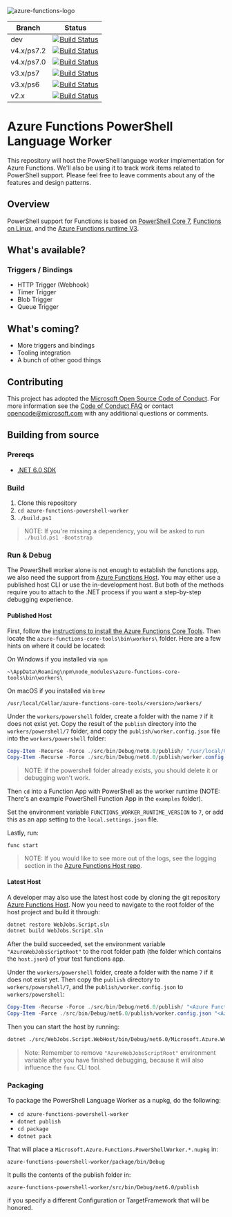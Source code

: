 ![azure-functions-logo][]

|Branch|Status|
|---|---|
|dev|[![Build Status](https://dev.azure.com/azfunc/Azure%20Functions/_apis/build/status/Azure.azure-functions-powershell-worker?branchName=dev)](https://dev.azure.com/azfunc/Azure%20Functions/_build/latest?definitionId=21&branchName=dev)|
|v4.x/ps7.2|[![Build Status](https://dev.azure.com/azfunc/Azure%20Functions/_apis/build/status/Azure.azure-functions-powershell-worker?branchName=v3.x%2Fps7)](https://dev.azure.com/azfunc/Azure%20Functions/_build/latest?definitionId=21&branchName=v4.x%2Fps7.2)|
|v4.x/ps7.0|[![Build Status](https://dev.azure.com/azfunc/Azure%20Functions/_apis/build/status/Azure.azure-functions-powershell-worker?branchName=v3.x%2Fps7)](https://dev.azure.com/azfunc/Azure%20Functions/_build/latest?definitionId=21&branchName=v4.x%2Fps7.0)|
|v3.x/ps7|[![Build Status](https://dev.azure.com/azfunc/Azure%20Functions/_apis/build/status/Azure.azure-functions-powershell-worker?branchName=v3.x%2Fps7)](https://dev.azure.com/azfunc/Azure%20Functions/_build/latest?definitionId=21&branchName=v3.x%2Fps7)|
|v3.x/ps6|[![Build Status](https://dev.azure.com/azfunc/Azure%20Functions/_apis/build/status/Azure.azure-functions-powershell-worker?branchName=v3.x%2Fps6)](https://dev.azure.com/azfunc/Azure%20Functions/_build/latest?definitionId=21&branchName=v3.x%2Fps6)|
|v2.x|[![Build Status](https://dev.azure.com/azfunc/Azure%20Functions/_apis/build/status/Azure.azure-functions-powershell-worker?branchName=v2.x)](https://dev.azure.com/azfunc/Azure%20Functions/_build/latest?definitionId=21&branchName=v2.x)|

[azure-functions-logo]: https://raw.githubusercontent.com/Azure/azure-functions-cli/master/src/Azure.Functions.Cli/npm/assets/azure-functions-logo-color-raster.png

# Azure Functions PowerShell Language Worker

This repository will host the PowerShell language worker implementation for Azure Functions.
We'll also be using it to track work items related to PowerShell support.
Please feel free to leave comments about any of the features and design patterns.

## Overview

PowerShell support for Functions is based on [PowerShell Core 7](https://github.com/powershell/powershell),
[Functions on Linux](https://blogs.msdn.microsoft.com/appserviceteam/2017/11/15/functions-on-linux-preview/),
and the [Azure Functions runtime V3](https://docs.microsoft.com/en-us/azure/azure-functions/functions-versions).

## What's available?

### Triggers / Bindings

* HTTP Trigger (Webhook)
* Timer Trigger
* Blob Trigger
* Queue Trigger

## What's coming?

* More triggers and bindings
* Tooling integration
* A bunch of other good things

## Contributing

This project has adopted the [Microsoft Open Source Code of Conduct](https://opensource.microsoft.com/codeofconduct/).
For more information see the [Code of Conduct FAQ](https://opensource.microsoft.com/codeofconduct/faq/)
or contact [opencode@microsoft.com](mailto:opencode@microsoft.com)
with any additional questions or comments.

## Building from source

### Prereqs

* [.NET 6.0 SDK](https://www.microsoft.com/net/download/visual-studio-sdks)

### Build

1. Clone this repository
2. `cd azure-functions-powershell-worker`
3. `./build.ps1`

> NOTE: If you're missing a dependency,
you will be asked to run `./build.ps1 -Bootstrap`

### Run & Debug

The PowerShell worker alone is not enough to establish the functions app, we also need the support from
[Azure Functions Host](https://github.com/Azure/azure-functions-host).
You may either use a published host CLI or use the in-development host.
But both of the methods require you to attach to the .NET process if you want a step-by-step debugging experience.

#### Published Host

First, follow the [instructions to install the Azure Functions Core Tools](https://github.com/Azure/azure-functions-core-tools#installing).
Then locate the `azure-functions-core-tools\bin\workers\` folder.
Here are a few hints on where it could be located:

On Windows if you installed via `npm`
```
~\AppData\Roaming\npm\node_modules\azure-functions-core-tools\bin\workers\
```
On macOS if you installed via `brew`
```
/usr/local/Cellar/azure-functions-core-tools/<version>/workers/
```

Under the `workers/powershell` folder, create a folder with the name `7` if it does not exist yet. Copy the result of the `publish` directory into the `workers/powershell/7` folder, and copy the `publish/worker.config.json` file into the `workers/powershell` folder:
```powershell
Copy-Item -Recurse -Force ./src/bin/Debug/net6.0/publish/ "/usr/local/Cellar/azure-functions-core-tools/$(func --version)/workers/powershell/7.2"
Copy-Item -Recurse -Force ./src/bin/Debug/net6.0/publish/worker.config.json "/usr/local/Cellar/azure-functions-core-tools/$(func --version)/workers/powershell"
```

> NOTE: if the powershell folder already exists, you should delete it or debugging won't work.

Then `cd` into a Function App with PowerShell as the worker runtime 
(NOTE: There's an example PowerShell Function App in the `examples` folder).

Set the environment variable `FUNCTIONS_WORKER_RUNTIME_VERSION` to `7`, or add this as an app setting to the `local.settings.json` file.

Lastly, run:

```
func start
```

> NOTE: If you would like to see more out of the logs, see the logging section in the
[Azure Functions Host repo](https://github.com/Azure/azure-functions-host/wiki/Authoring-&-Testing-Language-Extensions#logs).

#### Latest Host

A developer may also use the latest host code by cloning the git repository [Azure Functions Host](https://github.com/Azure/azure-functions-host).
Now you need to navigate to the root folder of the host project and build it through:

```sh
dotnet restore WebJobs.Script.sln
dotnet build WebJobs.Script.sln
```

After the build succeeded,
set the environment variable `"AzureWebJobsScriptRoot"`
to the root folder path (the folder which contains the `host.json`)
of your test functions app.

Under the `workers/powershell` folder, create a folder with the name `7` if it does not exist yet. Then copy the `publish` directory to `workers/powershell/7`, and the `publish/worker.config.json` to `workers/powershell`:
```powershell
Copy-Item -Recurse -Force ./src/bin/Debug/net6.0/publish/ "<Azure Functions Host Root>/src/WebJobs.Script.WebHost/bin/Debug/net6.0/workers/powershell/7"
Copy-Item -Force ./src/bin/Debug/net6.0/publish/worker.config.json "<Azure Functions Host Root>/src/WebJobs.Script.WebHost/bin/Debug/net6.0/workers/powershell"
```

Then you can start the host by running:
```sh
dotnet ./src/WebJobs.Script.WebHost/bin/Debug/net6.0/Microsoft.Azure.WebJobs.Script.WebHost.dll
```

> Note: Remember to remove `"AzureWebJobsScriptRoot"`
environment variable after you have finished debugging,
because it will also influence the `func` CLI tool.

### Packaging

To package the PowerShell Language Worker as a nupkg, do the following:

* `cd azure-functions-powershell-worker`
* `dotnet publish`
* `cd package`
* `dotnet pack`

That will place a `Microsoft.Azure.Functions.PowerShellWorker.*.nupkg` in:

`azure-functions-powershell-worker/package/bin/Debug`

It pulls the contents of the publish folder in:

`azure-functions-powershell-worker/src/bin/Debug/net6.0/publish`

if you specify a different Configuration or TargetFramework that will be honored.
